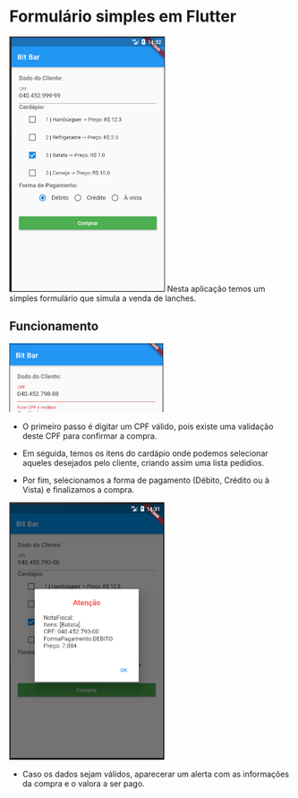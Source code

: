 # Formulário simples em Flutter

![alt text](https://github.com/ValerioNunes/Formulario-em-Flutter/blob/master/files/images/tela_formulario.PNG)
Nesta aplicação temos um simples formulário que simula a venda de lanches.

## Funcionamento

![alt text](https://github.com/ValerioNunes/Formulario-em-Flutter/blob/master/files/images/cpf_invalido.PNG)
- O primeiro passo é digitar um CPF válido, pois existe uma validação deste CPF para confirmar a compra.

- Em seguida, temos os itens do cardápio onde podemos selecionar aqueles desejados pelo cliente, criando assim uma lista pedidios.

- Por fim, selecionamos a forma de pagamento (Débito, Crédito ou  à Vista) e finalizamos a compra.

![alt text](https://github.com/ValerioNunes/Formulario-em-Flutter/blob/master/files/images/alerta_compra.PNG)
- Caso os dados sejam válidos, aparecerar um alerta com as informações da compra e o valora a ser pago.

